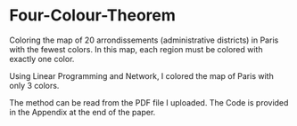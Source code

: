 # Four-Colour-Theorem
Coloring the map of 20 arrondissements (administrative districts) in Paris with the fewest colors.
In this map, each region must be colored with exactly one color.

Using Linear Programming and Network, I colored the map of Paris with only 3 colors.

The method can be read from the PDF file I uploaded.
The Code is provided in the Appendix at the end of the paper.
